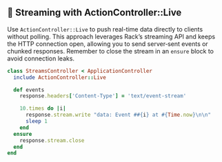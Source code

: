 ## 🚀 Streaming with ActionController::Live

Use `ActionController::Live` to push real-time data directly to clients without polling. This approach leverages Rack’s streaming API and keeps the HTTP connection open, allowing you to send server‐sent events or chunked responses. Remember to close the stream in an `ensure` block to avoid connection leaks.

```ruby
class StreamsController < ApplicationController
  include ActionController::Live

  def events
    response.headers['Content-Type'] = 'text/event-stream'

    10.times do |i|
      response.stream.write "data: Event ##{i} at #{Time.now}\n\n"
      sleep 1
    end
  ensure
    response.stream.close
  end
end
```